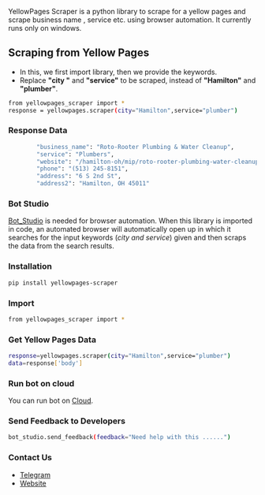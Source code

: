 
YellowPages Scraper is a python library to scrape for a yellow pages and scrape business name , service etc. using browser automation. 
It currently runs only on windows.

## Scraping from Yellow Pages 
* In this, we first import library, then we provide the keywords.
* Replace **"city "** and **"service"** to be scraped, instead of **"Hamilton"** and **"plumber"**.

```sh
from yellowpages_scraper import *
response = yellowpages.scraper(city="Hamilton",service="plumber")
```

### Response Data
```sh
        "business_name": "Roto-Rooter Plumbing & Water Cleanup",
        "service": "Plumbers",
        "website": "/hamilton-oh/mip/roto-rooter-plumbing-water-cleanup-552443153?lid=1002082272744",
        "phone": "(513) 245-8151",
        "address": "6 S 2nd St",
        "address2": "Hamilton, OH 45011"
```
 
### Bot Studio
[Bot_Studio](https://pypi.org/project/bot_studio/) is needed for browser automation. When this library is imported in code, an automated browser will automatically open up in which it searches for the input keywords (*city and service*) given and then scraps the data from the search results.

### Installation
```sh
pip install yellowpages-scraper
```

### Import
```sh
from yellowpages_scraper import *
```

### Get Yellow Pages Data
```sh
response=yellowpages.scraper(city="Hamilton",service="plumber")
data=response['body']
```

### Run bot on cloud
You can run bot on [Cloud](https://datakund.com/products/yellow-pages-business-details-scraper-bot?_pos=2&_sid=8f2b9bc9d&_ss=r).

### Send Feedback to Developers
```sh
bot_studio.send_feedback(feedback="Need help with this ......")
```

### Contact Us
* [Telegram](https://t.me/datakund)
* [Website](https://datakund.com)

